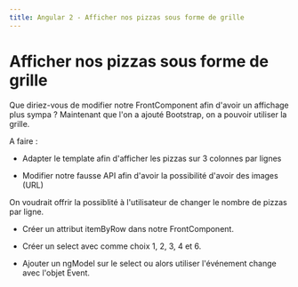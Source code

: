 ```yaml
---
title: Angular 2 - Afficher nos pizzas sous forme de grille
---
```


# Afficher nos pizzas sous forme de grille

Que diriez-vous de modifier notre FrontComponent afin d'avoir un affichage plus sympa ? Maintenant que l'on a ajouté Bootstrap, on a pouvoir utiliser la grille.

A faire :

- Adapter le template afin d'afficher les pizzas sur 3 colonnes par lignes

- Modifier notre fausse API afin d'avoir la possibilité d'avoir des images (URL)

On voudrait offrir la possiblité à l'utilisateur de changer le nombre de pizzas par ligne.

- Créer un attribut itemByRow dans notre FrontComponent.

- Créer un select avec comme choix 1, 2, 3, 4 et 6.

- Ajouter un ngModel sur le select ou alors utiliser l'événement change avec l'objet Event.